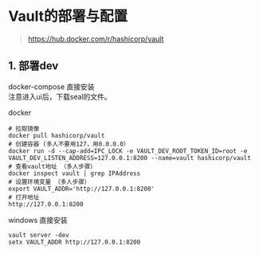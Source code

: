 # Vault的部署与配置

> https://hub.docker.com/r/hashicorp/vault

## 1. 部署dev

docker-compose 直接安装<br>
注意进入ui后，下载seal的文件。

docker
```shell
# 拉取镜像
docker pull hashicorp/vault
# 创建容器 (多人不要用127，用0.0.0.0）
docker run -d --cap-add=IPC_LOCK -e VAULT_DEV_ROOT_TOKEN_ID=root -e VAULT_DEV_LISTEN_ADDRESS=127.0.0.1:8200 --name=vault hashicorp/vault
# 查看vault地址 （多人步骤）
docker inspect vault | grep IPAddress
# 设置环境变量 （多人步骤）
export VAULT_ADDR='http://127.0.0.1:8200'
# 打开地址
http://127.0.0.1:8200
```

windows 直接安装
```shell
vault server -dev
setx VAULT_ADDR http://127.0.0.1:8200
```